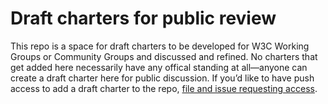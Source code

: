 # Draft charters for public review
This repo is a space for draft charters to be developed for W3C Working
Groups or Community Groups and discussed and refined. No charters that get
added here necessarily have any offical standing at all—anyone can create a
draft charter here for public discussion. If you’d like to have push access
to add a draft charter to the repo,
[file and issue requesting access](https://github.com/w3c/charter-drafts/issues).
